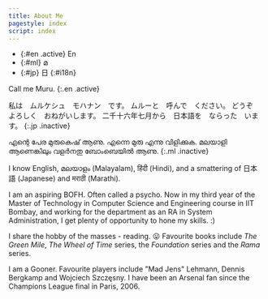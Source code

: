 ```yaml
---
title: About Me
pagestyle: index
script: index
---
```


- {:#en .active} En
- {:#ml} മ
- {:#jp} 日
{:#i18n}

Call me Muru.
{:.en .active}

私は　ムルケシュ　モハナン　です。
ムルーと　呼んで　ください。
どうぞ　よろしく　おねがいします。
二千十六年七月から　日本語を　ならった　います。
{:.jp .inactive}

എന്റെ പേര മുരുകെഷ് ആണു.
എന്നെ മുരു എന്നു വിളിക്കുക.
മലയാളി ആണെങ്കിലും വളര്‍നതു ബോംബെയില്‍ ആണു.
{:.ml .inactive}

I know English, മലയാളം (Malayalam), हिंदी  (Hindi),	and a smattering of 日本語 (Japanese) and मराठी  (Marathi).

<!-- section -->

I am an aspiring BOFH. Often called a psycho. Now in my third year of the Master
of Technology in Computer Science and Engineering course in IIT Bombay, and
working for the department as an RA in System Administration, I get plenty of
opportunity to hone my skills. :)

<!-- section -->

I share the hobby of the masses - reading. :stuck_out_tongue:  Favourite books include *The
Green Mile*, *The Wheel of Time* series, the *Foundation* series and the *Rama*
series.

<!-- section -->

I am a Gooner. Favourite players include "Mad Jens" Lehmann, Dennis Bergkamp
and Wojciech Szczęsny.  I have been an Arsenal fan since the Champions League
final in Paris, 2006.  

